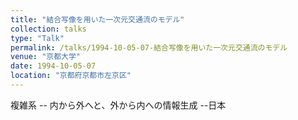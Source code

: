 ```yaml
---
title: "結合写像を用いた一次元交通流のモデル"
collection: talks
type: "Talk"
permalink: /talks/1994-10-05-07-結合写像を用いた一次元交通流のモデル
venue: "京都大学"
date: 1994-10-05-07
location: "京都府京都市左京区"
---
```


複雑系 -- 内から外へと、外から内への情報生成 --日本
